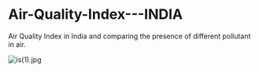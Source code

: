 # Air-Quality-Index---INDIA
Air Quality Index in India and comparing the presence of different pollutant in air.

![is(1).jpg](/is(1).jpg)<br><br>
